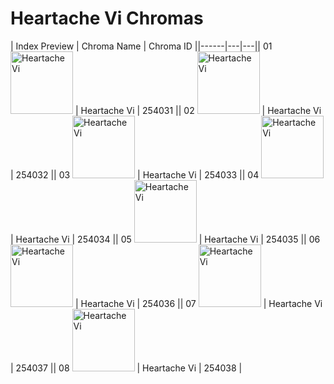 # Heartache Vi Chromas

| Index  Preview | Chroma Name | Chroma ID ||------|---|---|| 01  <img src='https://raw.communitydragon.org/latest/plugins/rcp-be-lol-game-data/global/default/v1/champion-chroma-images/254/254031.png' alt='Heartache Vi' width='100'> | Heartache Vi | 254031 || 02  <img src='https://raw.communitydragon.org/latest/plugins/rcp-be-lol-game-data/global/default/v1/champion-chroma-images/254/254032.png' alt='Heartache Vi' width='100'> | Heartache Vi | 254032 || 03  <img src='https://raw.communitydragon.org/latest/plugins/rcp-be-lol-game-data/global/default/v1/champion-chroma-images/254/254033.png' alt='Heartache Vi' width='100'> | Heartache Vi | 254033 || 04  <img src='https://raw.communitydragon.org/latest/plugins/rcp-be-lol-game-data/global/default/v1/champion-chroma-images/254/254034.png' alt='Heartache Vi' width='100'> | Heartache Vi | 254034 || 05  <img src='https://raw.communitydragon.org/latest/plugins/rcp-be-lol-game-data/global/default/v1/champion-chroma-images/254/254035.png' alt='Heartache Vi' width='100'> | Heartache Vi | 254035 || 06  <img src='https://raw.communitydragon.org/latest/plugins/rcp-be-lol-game-data/global/default/v1/champion-chroma-images/254/254036.png' alt='Heartache Vi' width='100'> | Heartache Vi | 254036 || 07  <img src='https://raw.communitydragon.org/latest/plugins/rcp-be-lol-game-data/global/default/v1/champion-chroma-images/254/254037.png' alt='Heartache Vi' width='100'> | Heartache Vi | 254037 || 08  <img src='https://raw.communitydragon.org/latest/plugins/rcp-be-lol-game-data/global/default/v1/champion-chroma-images/254/254038.png' alt='Heartache Vi' width='100'> | Heartache Vi | 254038 |